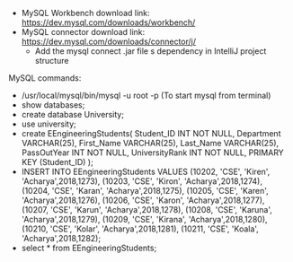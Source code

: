 - MySQL Workbench download link: https://dev.mysql.com/downloads/workbench/
- MySQL connector download link: https://dev.mysql.com/downloads/connector/j/
  - Add the mysql connect .jar file s dependency in IntelliJ project structure

MySQL commands:

- /usr/local/mysql/bin/mysql -u root -p (To start mysql from terminal)
- show databases;
- create database University;
- use university;
- create EEngineeringStudents(
  Student_ID INT NOT NULL,
  Department VARCHAR(25),
  First_Name VARCHAR(25),
  Last_Name VARCHAR(25),
  PassOutYear INT NOT NULL,
  UniversityRank INT NOT NULL,
  PRIMARY KEY (Student_ID)
  );
- INSERT INTO EEngineeringStudents VALUES
  (10202, 'CSE', 'Kiren', 'Acharya',2018,1273),
  (10203, 'CSE', 'Kiron', 'Acharya',2018,1274),
  (10204, 'CSE', 'Karan', 'Acharya',2018,1275),
  (10205, 'CSE', 'Karen', 'Acharya',2018,1276),
  (10206, 'CSE', 'Karon', 'Acharya',2018,1277),
  (10207, 'CSE', 'Karun', 'Acharya',2018,1278),
  (10208, 'CSE', 'Karuna', 'Acharya',2018,1279),
  (10209, 'CSE', 'Kirana', 'Acharya',2018,1280),
  (10210, 'CSE', 'Kolar', 'Acharya',2018,1281),
  (10211, 'CSE', 'Koala', 'Acharya',2018,1282);
- select \* from EEngineeringStudents;
